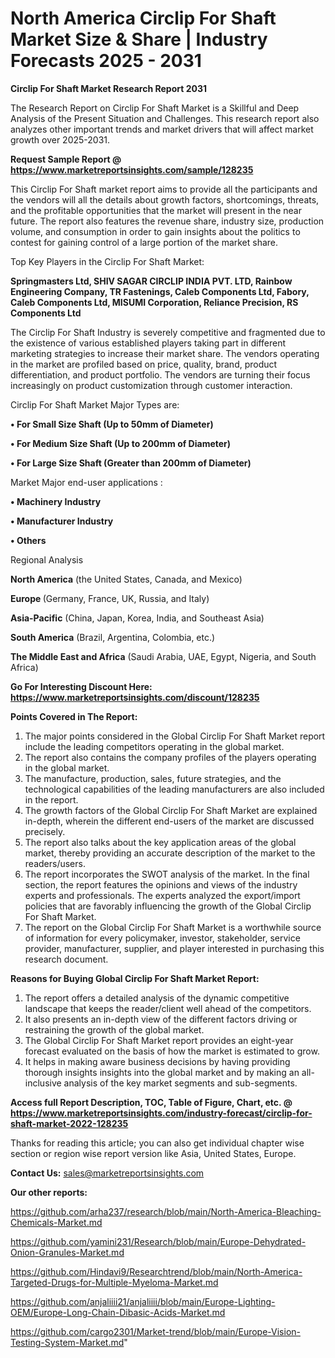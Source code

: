 # North America Circlip For Shaft Market Size & Share | Industry Forecasts 2025 - 2031

<strong>Circlip For Shaft Market Research Report 2031</strong>

The Research Report on Circlip For Shaft Market is a Skillful and Deep Analysis of the Present Situation and Challenges. This research report also analyzes other important trends and market drivers that will affect market growth over 2025-2031.

<strong>Request Sample Report @ <a href=https://www.marketreportsinsights.com/sample/128235>https://www.marketreportsinsights.com/sample/128235</a></strong>

This Circlip For Shaft market report aims to provide all the participants and the vendors will all the details about growth factors, shortcomings, threats, and the profitable opportunities that the market will present in the near future. The report also features the revenue share, industry size, production volume, and consumption in order to gain insights about the politics to contest for gaining control of a large portion of the market share.

Top Key Players in the Circlip For Shaft Market:

<strong>Springmasters Ltd, SHIV SAGAR CIRCLIP INDIA PVT. LTD, Rainbow Engineering Company, TR Fastenings, Caleb Components Ltd, Fabory, Caleb Components Ltd, MISUMI Corporation, Reliance Precision, RS Components Ltd</strong>

The Circlip For Shaft Industry is severely competitive and fragmented due to the existence of various established players taking part in different marketing strategies to increase their market share. The vendors operating in the market are profiled based on price, quality, brand, product differentiation, and product portfolio. The vendors are turning their focus increasingly on product customization through customer interaction.

Circlip For Shaft Market Major Types are:

<strong>• For Small Size Shaft (Up to 50mm of Diameter)

• For Medium Size Shaft (Up to 200mm of Diameter)

• For Large Size Shaft (Greater than 200mm of Diameter)</strong>

Market Major end-user applications :

<strong>• Machinery Industry

• Manufacturer Industry

• Others</strong>

Regional Analysis

</u><strong><b>North America</b></strong> (the United States, Canada, and Mexico)

<strong><b>Europe </b></strong>(Germany, France, UK, Russia, and Italy)

<strong><b>Asia-Pacific</b></strong> (China, Japan, Korea, India, and Southeast Asia)

<strong><b>South America</b></strong> (Brazil, Argentina, Colombia, etc.)

<strong><b>The Middle East and Africa</b></strong> (Saudi Arabia, UAE, Egypt, Nigeria, and South Africa)

<strong>Go For Interesting Discount Here: <a href=https://www.marketreportsinsights.com/discount/128235>https://www.marketreportsinsights.com/discount/128235</a></strong>

<strong>Points Covered in The Report:</strong>
<ol>
  <li>The major points considered in the Global Circlip For Shaft Market report include the leading competitors operating in the global market.</li>
  <li>The report also contains the company profiles of the players operating in the global market.</li>
  <li>The manufacture, production, sales, future strategies, and the technological capabilities of the leading manufacturers are also included in the report.</li>
  <li>The growth factors of the Global Circlip For Shaft Market are explained in-depth, wherein the different end-users of the market are discussed precisely.</li>
  <li>The report also talks about the key application areas of the global market, thereby providing an accurate description of the market to the readers/users.</li>
  <li>The report incorporates the SWOT analysis of the market. In the final section, the report features the opinions and views of the industry experts and professionals. The experts analyzed the export/import policies that are favorably influencing the growth of the Global Circlip For Shaft Market.</li>
  <li>The report on the Global Circlip For Shaft Market is a worthwhile source of information for every policymaker, investor, stakeholder, service provider, manufacturer, supplier, and player interested in purchasing this research document.</li>
</ol>
<strong>Reasons for Buying Global Circlip For Shaft Market Report:</strong>

<ol>
  <li>The report offers a detailed analysis of the dynamic competitive landscape that keeps the reader/client well ahead of the competitors.</li>
  <li>It also presents an in-depth view of the different factors driving or restraining the growth of the global market.</li>
  <li>The Global Circlip For Shaft Market report provides an eight-year forecast evaluated on the basis of how the market is estimated to grow.</li>
  <li>It helps in making aware business decisions by having providing thorough insights insights into the global market and by making an all-inclusive analysis of the key market segments and sub-segments.</li>
</ol>
<strong>Access full Report Description, TOC, Table of Figure, Chart, etc. @ <a href=https://www.marketreportsinsights.com/industry-forecast/circlip-for-shaft-market-2022-128235>https://www.marketreportsinsights.com/industry-forecast/circlip-for-shaft-market-2022-128235</a></strong>


Thanks for reading this article; you can also get individual chapter wise section or region wise report version like Asia, United States, Europe.

<strong>Contact Us:</strong>
sales@marketreportsinsights.com

<strong>Our other reports:</strong>

<a href=https://github.com/arha237/research/blob/main/North-America-Bleaching-Chemicals-Market.md>https://github.com/arha237/research/blob/main/North-America-Bleaching-Chemicals-Market.md</a>

<a href=https://github.com/yamini231/Research/blob/main/Europe-Dehydrated-Onion-Granules-Market.md>https://github.com/yamini231/Research/blob/main/Europe-Dehydrated-Onion-Granules-Market.md</a>

<a href=https://github.com/Hindavi9/Researchtrend/blob/main/North-America-Targeted-Drugs-for-Multiple-Myeloma-Market.md>https://github.com/Hindavi9/Researchtrend/blob/main/North-America-Targeted-Drugs-for-Multiple-Myeloma-Market.md</a>

<a href=https://github.com/anjaliiii21/anjaliiii/blob/main/Europe-Lighting-OEM/Europe-Long-Chain-Dibasic-Acids-Market.md>https://github.com/anjaliiii21/anjaliiii/blob/main/Europe-Lighting-OEM/Europe-Long-Chain-Dibasic-Acids-Market.md</a>

<a href=https://github.com/cargo2301/Market-trend/blob/main/Europe-Vision-Testing-System-Market.md>https://github.com/cargo2301/Market-trend/blob/main/Europe-Vision-Testing-System-Market.md</a>"
